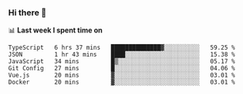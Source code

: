 ### Hi there 👋

<!--
**DBvc/DBvc** is a ✨ _special_ ✨ repository because its `README.md` (this file) appears on your GitHub profile.

Here are some ideas to get you started:

- 🔭 I’m currently working on ...
- 🌱 I’m currently learning ...
- 👯 I’m looking to collaborate on ...
- 🤔 I’m looking for help with ...
- 💬 Ask me about ...
- 📫 How to reach me: ...
- 😄 Pronouns: ...
- ⚡ Fun fact: ...
-->

📊 **Last week I spent time on**
<!--START_SECTION:waka-->

```text
TypeScript   6 hrs 37 mins   ██████████████▓░░░░░░░░░░   59.25 %
JSON         1 hr 43 mins    ████░░░░░░░░░░░░░░░░░░░░░   15.38 %
JavaScript   34 mins         █▒░░░░░░░░░░░░░░░░░░░░░░░   05.17 %
Git Config   27 mins         █░░░░░░░░░░░░░░░░░░░░░░░░   04.06 %
Vue.js       20 mins         ▓░░░░░░░░░░░░░░░░░░░░░░░░   03.01 %
Docker       20 mins         ▓░░░░░░░░░░░░░░░░░░░░░░░░   03.01 %
```

<!--END_SECTION:waka-->
